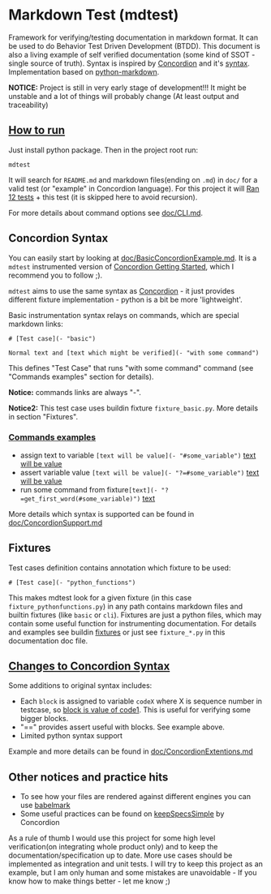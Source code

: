 # Markdown Test (mdtest)

Framework for verifying/testing documentation in markdown format. It can be used to do Behavior Test Driven Development (BTDD).  This document is also a living example of self verified documentation (some kind of SSOT - single source of truth). Syntax is inspired by [Concordion](https://concordion.org) and it's [syntax](https://concordion.org/instrumenting/java/markdown/). Implementation based on [python-markdown](https://python-markdown.github.io/).

**NOTICE:** Project is still in very early stage of development!!! It might be unstable and a lot of things will probably change (At least output and traceability)

## [How to run](- "cli")

Just install python package. Then in the project root run:

    mdtest

It will search for ```README.md``` and markdown files(ending on ```.md```) in ```doc/``` for a valid test (or "example" in Concordion language). For this project it will [Ran 12 tests](- "c:assert-contain=run_shell(#code1 +' --skip='+ #TEST_NAME)") + this test (it is skipped here to avoid recursion).

For more details about command options see [doc/CLI.md](doc/CLI.md).

## Concordion Syntax

You can easily start by looking at [doc/BasicConcordionExample.md](doc/BasicConcordionExample.md). It is a ```mdtest``` instrumented version of [Concordion Getting Started](https://concordion.org/tutorial/java/markdown/), which I recommend you to follow ;).

```mdtest``` aims to use the same syntax as [Concordion](https://concordion.org/) - it just provides different fixture implementation - python is a bit be more 'lightweight'.

Basic instrumentation syntax relays on commands, which are special markdown links:

    # [Test case](- "basic")

    Normal text and [text which might be verified](- "with some command")

This defines "Test Case" that runs "with some command" command (see "Commands examples" section for details).

**Notice:** commands links are always "-".

**Notice2:** This test case uses buildin fixture ```fixture_basic.py```. More details in section "Fixtures".

### [Commands examples](- "basic")

- assign text to variable ```[text will be value](- "#some_variable")``` [text will be value](- "#some_variable")
- assert variable value ```[text will be value](- "?=#some_variable")``` [text will be value](- "?=#some_variable")
- run some command from fixture```[text](- "?=get_first_word(#some_variable)")``` [text](- "?=get_first_word(#some_variable)")

More details which syntax is supported can be found in [doc/ConcordionSupport.md](doc/ConcordionSupport.md)

## Fixtures

Test cases definition contains annotation which fixture to be used:

    # [Test case](- "python_functions")

This makes mdtest look for a given fixture (in this case ```fixture_pythonfunctions.py```) in any path contains markdown files and builtin fixtures (like ```basic``` or ```cli```). Fixtures are just a python files, which may contain some useful function for instrumenting documentation. For details and examples see buildin [fixtures](mdtest/fixture) or just see ```fixture_*.py``` in this documentation doc file.

## [Changes to Concordion Syntax](- "basic")

Some additions to original syntax includes:

- Each ```block``` is assigned to variable ```codeX``` where X is sequence number in testcase, so [block is value of code1](- "'block'==code1"). This is useful for verifying some bigger blocks.
- "==" provides assert useful with blocks. See example above.
- Limited python syntax support

Example and more details can be found in [doc/ConcordionExtentions.md](doc/ConcordionExtentions.md)

## Other notices and practice hits

- To see how your files are rendered against different engines you can use [babelmark](https://babelmark.github.io/)
- Some useful practices can be found on [keepSpecsSimple](https://concordion.org/technique/java/markdown/#keepSpecsSimple) by Concordion

As a rule of thumb I would use this project for some high level verification(on integrating whole product only) and to keep the documentation/specification up to date. More use cases should be implemented as integration and unit tests. I will try to keep this project as an example, but I am only human and some mistakes are unavoidable - If you know how to make things better - let me know ;)
